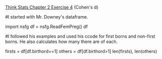 [Think Stats Chapter 2 Exercise 4](http://greenteapress.com/thinkstats2/html/thinkstats2003.html#toc24) (Cohen's d)

#I started with Mr. Downey's dataframe.

import nsfg
df = nsfg.ReadFemPreg()
df


#I followed his examples and used his ccode for first borns and non-first borns.  He also calculates how many there are of each.

firsts = df[df.birthord==1]
others = df[df.birthord>1]
len(firsts), len(others)
